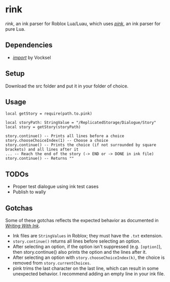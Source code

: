 # rink

*rink*, an ink parser for Roblox Lua/Luau, which uses [*pink*](https://github.com/premek/pink/tree/main), an ink parser for pure Lua. 

## Dependencies
- [*import*](https://github.com/vocksel/import) by Vocksel

## Setup

Download the src folder and put it in your folder of choice.

## Usage

```
local getStory = require(path.to.pink)

local storyPath: StringValue = "/ReplicatedStorage/Dialogue/Story"
local story = getStory(storyPath)

story.continue() -- Prints all lines before a choice
story.chooseChoiceIndex(1) -- Choose a choice
story.continue() -- Prints the choice (if not surrounded by square brackets) and all lines after it
... -- Reach the end of the story (-> END or -> DONE in ink file)
story.continue() -- Returns ""
```

## TODOs

- Proper test dialogue using ink test cases
- Publish to wally

## Gotchas

Some of these gotchas reflects the expected behavior as documented in [*Writing With Ink*](https://github.com/inkle/ink/blob/master/Documentation/WritingWithInk.md). 

- Ink files are `StringValues` in Roblox; they must have the `.txt` extension.
- `story.continue()` returns all lines before selecting an option.
- After selecting an option, if the option isn't suppressed (e.g. `[option]`), then story.continue() also prints the option and the lines after it.
- After selecting an option with `story.chooseChoiceIndex(k)`, the choice is removed from `story.currentChoices`.
- pink trims the last character on the last line, which can result in some unexpected behavior. I recommend adding an empty line in your ink file.